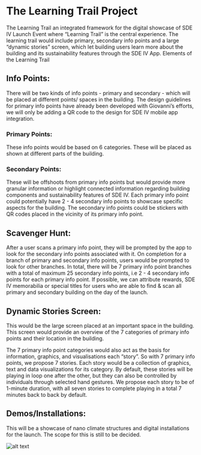 # The Learning Trail Project
The Learning Trail an integrated framework for the digital showcase of SDE IV Launch Event where “Learning Trail” is the central experience. The learning trail would include primary, secondary info points and a large  “dynamic stories” screen, which let building users learn more about the building and its sustainability features through the SDE IV App.
Elements of the Learning Trail

## Info Points:
There will be two kinds of info points -  primary and secondary -  which will be placed at different points/ spaces in the building. The design guidelines for primary info points have already been developed with Giovanni’s efforts, we will only be adding a QR code to the design for SDE IV mobile app integration. 

### Primary Points: 
These info points would be based on 6 categories. These will be placed as shown at different parts of the building.

### Secondary Points:
These will be offshoots from primary info points but would provide more granular information or highlight connected information regarding building components and sustainability features of SDE IV. Each primary info point could potentially have 2 - 4 secondary info points to showcase specific aspects for the building. The secondary info points could be stickers with QR codes placed in the vicinity of its primary info point. 

## Scavenger Hunt: 
After a user scans a primary info point, they will be prompted by the app to look for the secondary info points associated with it. On completion for a branch of primary and secondary info points, users would be prompted to look for other branches. In total, there will be 7 primary info point branches with a total of maximum 25 secondary info points, i.e 2 - 4 secondary info points for each primary info point. If possible, we can attribute rewards, SDE IV memorabilia or special titles for users who are able to find & scan all primary and secondary building on the day of the launch. 

## Dynamic Stories Screen: 
This would be the large screen placed at an important space in the building. This screen would provide an overview of the 7 categories of primary info points and their location in the building. 

The 7 primary info point categories would also act as the basis for information, graphics, and visualisations each “story”. So with 7 primary info points, we propose 7 stories. Each story would be a collection of graphics, text and data visualizations for its category. By default, these stories will be playing in loop one after the other, but they can also be controlled by individuals through selected hand gestures. We propose each story to be of 1-minute duration, with all seven stories to complete playing in a total 7 minutes back to back by default. 

## Demos/Installations:
This will be a showcase of nano climate structures and digital installations for the launch. The scope for this is still to be decided.

![alt text](learning_trail_dev/Graphic-01.jpg)
      



